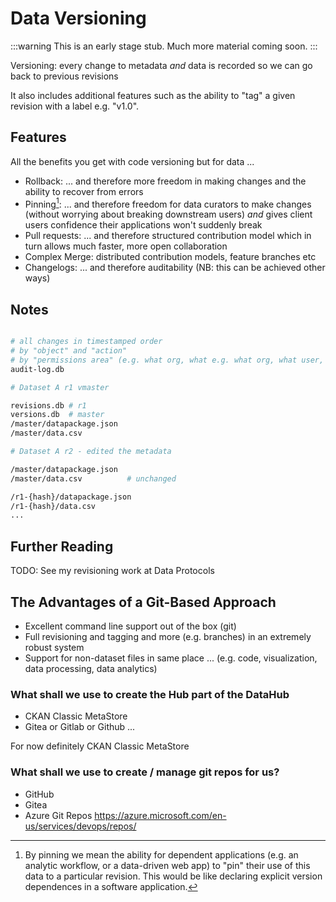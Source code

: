 # Data Versioning

:::warning
This is an early stage stub. Much more material coming soon.
:::

Versioning: every change to metadata *and* data is recorded so we can go back to previous revisions

It also includes additional features such as the ability to "tag" a given revision with a label e.g. "v1.0".


## Features

All the benefits you get with code versioning but for data ...

* Rollback: ... and therefore more freedom in making changes and the ability to recover from errors
* Pinning[^pin]:  ... and therefore freedom for data curators to make changes (without worrying about breaking downstream users) *and* gives client users confidence their applications won't suddenly break
* Pull requests: ... and therefore structured contribution model which in turn allows much faster, more open collaboration
* Complex Merge: distributed contribution models, feature branches etc
* Changelogs: ... and therefore auditability (NB: this can be achieved other ways)

[^pin]: By pinning we mean the ability for dependent applications (e.g. an analytic workflow, or a data-driven web app) to "pin" their use of this data to a particular revision. This would be like declaring explicit version dependences in a software application.

## Notes

```bash

# all changes in timestamped order
# by "object" and "action"
# by "permissions area" (e.g. what org, what e.g. what org, what user, ...)
audit-log.db

# Dataset A r1 vmaster

revisions.db # r1
versions.db  # master
/master/datapackage.json
/master/data.csv

# Dataset A r2 - edited the metadata

/master/datapackage.json
/master/data.csv          # unchanged

/r1-{hash}/datapackage.json
/r1-{hash}/data.csv
...

```

## Further Reading

TODO: See my revisioning work at Data Protocols


## The Advantages of a Git-Based Approach

* Excellent command line support out of the box (git)
* Full revisioning and tagging and more (e.g. branches) in an extremely robust system
* Support for non-dataset files in same place ... (e.g. code, visualization, data processing, data analytics)

### What shall we use to create the Hub part of the DataHub

* CKAN Classic MetaStore
* Gitea or Gitlab or Github ...

For now definitely CKAN Classic MetaStore

### What shall we use to create / manage git repos for us?

* GitHub
* Gitea
* Azure Git Repos https://azure.microsoft.com/en-us/services/devops/repos/

